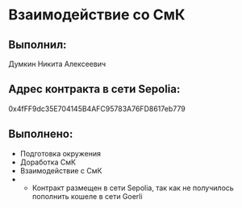 # Взаимодействие со СмК

## Выполнил:
Думкин Никита Алексеевич

## Адрес контракта в сети Sepolia:
0x4fFF9dc35E704145B4AFC95783A76FD8617eb779

## Выполнено:
 + Подготовка окружения
 + Доработка СмК
 + Взаимодействие с СмК
 + + Контракт размещен в сети Sepolia, так как не получилось пополнить кошеле в сети Goerli
